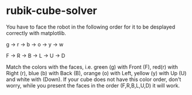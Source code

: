 # rubik-cube-solver
<p> You have to face the robot in the following order for it to be desplayed correctly with matplotlib. </p>
<p>g -> r -> b -> o -> y -> w </p>
<p>F -> R -> B -> L -> U -> D </p>



<p>Match the colors with the faces, i.e. green (g) with Front (F), red(r) with Right (r), blue (b) with Back (B), orange (o) with Left, yellow (y) with Up (U) and white with (Down). If your cube does not have this color order, don't worry, while you present the faces in the order (F,R,B,L,U,D) it will work.</p>
